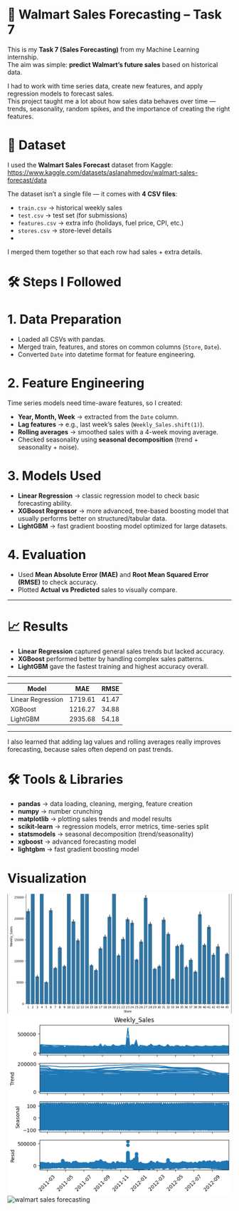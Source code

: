 # 🛒 Walmart Sales Forecasting – Task 7

This is my **Task 7 (Sales Forecasting)** from my Machine Learning internship.  
The aim was simple: **predict Walmart’s future sales** based on historical data.  

I had to work with time series data, create new features, and apply regression models to forecast sales.  
This project taught me a lot about how sales data behaves over time — trends, seasonality, random spikes, and the importance of creating the right features.

# 📂 Dataset
I used the **Walmart Sales Forecast** dataset from Kaggle:  https://www.kaggle.com/datasets/aslanahmedov/walmart-sales-forecast/data

The dataset isn’t a single file — it comes with **4 CSV files**:
- `train.csv` → historical weekly sales  
- `test.csv` → test set (for submissions)  
- `features.csv` → extra info (holidays, fuel price, CPI, etc.)  
- `stores.csv` → store-level details
- 
I merged them together so that each row had sales + extra details.

# 🛠 Steps I Followed

# 1. Data Preparation
- Loaded all CSVs with pandas.  
- Merged train, features, and stores on common columns (`Store`, `Date`).  
- Converted `Date` into datetime format for feature engineering.  

# 2. Feature Engineering
Time series models need time-aware features, so I created:
- **Year, Month, Week** → extracted from the `Date` column.  
- **Lag features** → e.g., last week’s sales (`Weekly_Sales.shift(1)`).  
- **Rolling averages** → smoothed sales with a 4-week moving average.  
- Checked seasonality using **seasonal decomposition** (trend + seasonality + noise).  

# 3. Models Used 
- **Linear Regression** → classic regression model to check basic forecasting ability.  
- **XGBoost Regressor** → more advanced, tree-based boosting model that usually performs better on structured/tabular data.
- **LightGBM** → fast gradient boosting model optimized for large datasets.

# 4. Evaluation
- Used **Mean Absolute Error (MAE)** and **Root Mean Squared Error (RMSE)** to check accuracy.  
- Plotted **Actual vs Predicted** sales to visually compare.  

---

# 📈 Results
- **Linear Regression** captured general sales trends but lacked accuracy.  
- **XGBoost** performed better by handling complex sales patterns.  
- **LightGBM** gave the fastest training and highest accuracy overall.

---------------------------------------
| Model             | MAE     | RMSE  |
|-------------------|---------|-------|
| Linear Regression | 1719.61 | 41.47 |
| XGBoost           | 1216.27 | 34.88 |
| LightGBM          | 2935.68 | 54.18 |
---------------------------------------

I also learned that adding lag values and rolling averages really improves forecasting, because sales often depend on past trends.

# 🛠 Tools & Libraries
- **pandas** → data loading, cleaning, merging, feature creation  
- **numpy** → number crunching  
- **matplotlib** → plotting sales trends and model results  
- **scikit-learn** → regression models, error metrics, time-series split  
- **statsmodels** → seasonal decomposition (trend/seasonality)  
- **xgboost** → advanced forecasting model
- **lightgbm** → fast gradient boosting model 

# Visualization
![weekly sales](weekly_sales.png)
![seasonal decomp](seasonal_decomp.png)
![walmart sales forecasting](walmart_sales_forecasting.png)
